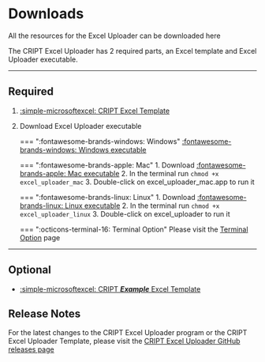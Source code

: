# Downloads

All the resources for the Excel Uploader can be downloaded here

The CRIPT Excel Uploader has 2 required parts, an Excel template and Excel Uploader executable.

---

## Required
1. [:simple-microsoftexcel: CRIPT Excel Template](https://github.com/C-Accel-CRIPT/cript-excel-uploader/releases/latest/download/CRIPT_template.xlsx)

2. Download Excel Uploader executable

    === ":fontawesome-brands-windows: Windows"
        [:fontawesome-brands-windows: Windows executable](https://github.com/C-Accel-CRIPT/cript-excel-uploader/releases/latest/download/excel_uploader_windows.exe)

    === ":fontawesome-brands-apple: Mac"
        1. Download [:fontawesome-brands-apple: Mac executable](https://github.com/C-Accel-CRIPT/cript-excel-uploader/releases/latest/download/CRIPT_Excel_Uploader_Mac.zip)
        2. In the terminal run `chmod +x excel_uploader_mac`
        3. Double-click on excel_uploader_mac.app to run it

    === ":fontawesome-brands-linux: Linux"
        1. Download [:fontawesome-brands-linux: Linux executable](https://github.com/C-Accel-CRIPT/cript-excel-uploader/releases/latest/download/excel_uploader_linux)
        2. In the terminal run `chmod +x excel_uploader_linux`
        3. Double-click on excel_uploader to run it

    === ":octicons-terminal-16: Terminal Option"
        Please visit the <a href="../launch_gui_from_terminal" target="_blank">Terminal Option</a> page


---

## Optional
* [:simple-microsoftexcel: CRIPT **_Example_** Excel Template](https://github.com/C-Accel-CRIPT/cript-excel-uploader/releases/latest/download/Example_CRIPT_template.xlsx)

## Release Notes
For the latest changes to the CRIPT Excel Uploader program or the CRIPT Excel Uploader Template, 
please visit the 
<a href="https://github.com/C-Accel-CRIPT/cript-excel-uploader/releases" target="_blank">
    CRIPT Excel Uploader GitHub releases page
</a>
